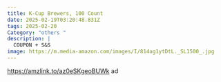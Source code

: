 ```yaml
---
title: K-Cup Brewers, 100 Count
date: 2025-02-19T03:20:48.831Z
tags: 2025-02-20
Category: "others "
description: |
  COUPON + S&S
image: https://m.media-amazon.com/images/I/814ag1ytDtL._SL1500_.jpg
---
```

https://amzlink.to/az0eSKgeoBUWk   ad
